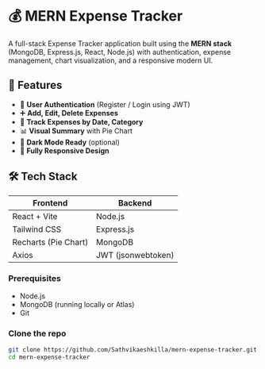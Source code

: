 # 💰 MERN Expense Tracker

A full-stack Expense Tracker application built using the **MERN stack** (MongoDB, Express.js, React, Node.js) with authentication, expense management, chart visualization, and a responsive modern UI.

## 🚀 Features

- 🔐 **User Authentication** (Register / Login using JWT)
- ➕ **Add, Edit, Delete Expenses**
- 📅 **Track Expenses by Date, Category**
- 📊 **Visual Summary** with Pie Chart
- 🌙 **Dark Mode Ready** (optional)
- 📱 **Fully Responsive Design**

## 🛠️ Tech Stack

| Frontend | Backend |
|----------|---------|
| React + Vite | Node.js |
| Tailwind CSS | Express.js |
| Recharts (Pie Chart) | MongoDB |
| Axios | JWT (jsonwebtoken) |



### Prerequisites

- Node.js
- MongoDB (running locally or Atlas)
- Git

### Clone the repo

```bash
git clone https://github.com/Sathvikaeshkilla/mern-expense-tracker.git
cd mern-expense-tracker
